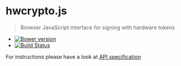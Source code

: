 # hwcrypto.js
> Browser JavaScript interface for signing with hardware tokens

* [![Bower version](https://badge.fury.io/bo/hwcrypto.png)](http://bower.io/search/?q=hwcrypto)
* [![Build Status](https://travis-ci.org/open-eid/js-token-signing.svg?branch=master)](https://travis-ci.org/open-eid/js-token-signing)


For instructions please have a look at [API specification](https://github.com/open-eid/js-token-signing/wiki/ModernAPI)
